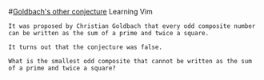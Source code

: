 #[Goldbach's other conjecture](https://projecteuler.net/problem=46)
Learning Vim
```
It was proposed by Christian Goldbach that every odd composite number can be written as the sum of a prime and twice a square.

It turns out that the conjecture was false.

What is the smallest odd composite that cannot be written as the sum of a prime and twice a square?
```
